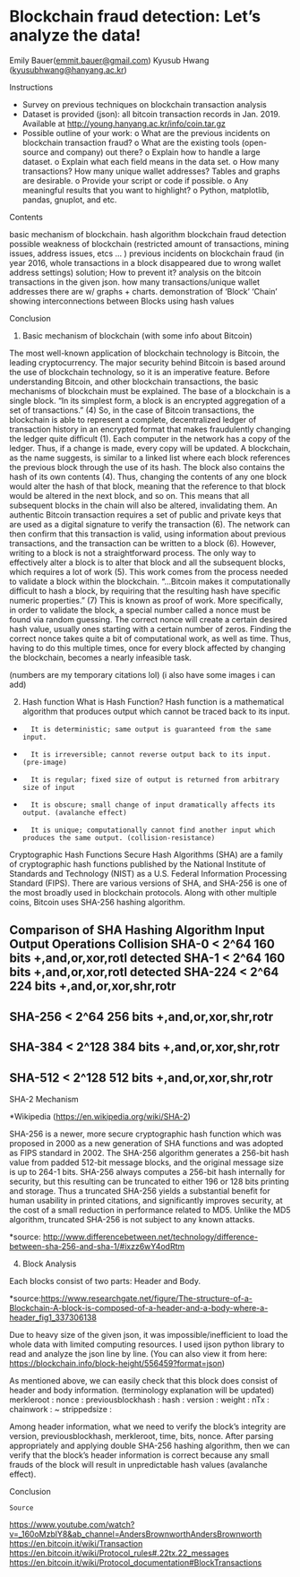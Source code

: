 # Blockchain fraud detection: Let’s analyze the data!

Emily Bauer(emmit.bauer@gmail.com)
Kyusub Hwang (kyusubhwang@hanyang.ac.kr)

Instructions 

- Survey on previous techniques on blockchain transaction analysis
- Dataset is provided (json): all bitcoin transaction records in Jan. 2019.
Available at http://young.hanyang.ac.kr/info/coin.tar.gz
- Possible outline of your work:
o What are the previous incidents on blockchain transaction fraud?
o What are the existing tools (open-source and company) out there?
o Explain how to handle a large dataset.
o Explain what each field means in the data set.
o How many transactions? How many unique wallet addresses? Tables and
graphs are desirable.
o Provide your script or code if possible.
o Any meaningful results that you want to highlight?
o Python, matplotlib, pandas, gnuplot, and etc.


Contents

basic mechanism of blockchain.
hash algorithm
blockchain fraud detection
possible weakness of blockchain (restricted amount of transactions, mining issues, address issues, etcs … )
previous incidents on blockchain fraud (in year 2016, whole transactions in a block disappeared due to wrong wallet address settings)
solution; How to prevent it?
analysis on the bitcoin transactions in the given json. 
how many transactions/unique wallet addresses there are w/ graphs + charts.
demonstration of ‘Block’ ‘Chain’ 
showing interconnections between Blocks using hash values

Conclusion





1. Basic mechanism of blockchain (with some info about Bitcoin)

The most well-known application of blockchain technology is Bitcoin, the leading cryptocurrency. The major security behind Bitcoin is based around the use of blockchain technology, so it is an imperative feature. Before understanding Bitcoin, and other blockchain transactions, the basic mechanisms of blockchain must be explained. The base of a blockchain is a single block. “In its simplest form, a block is an encrypted aggregation of a set of transactions.” (4) So, in the case of Bitcoin transactions, the blockchain is able to represent a complete, decentralized ledger of transaction history in an encrypted format that makes fraudulently changing the ledger quite difficult (1).
Each computer in the network has a copy of the ledger. Thus, if a change is made, every copy will be updated.
A blockchain, as the name suggests, is similar to a linked list where each block references the previous block through the use of its hash. The block also contains the hash of its own contents (4). Thus, changing the contents of any one block would alter the hash of that block, meaning that the reference to that block would be altered in the next block, and so on. This means that all subsequent blocks in the chain will also be altered, invalidating them.
An authentic Bitcoin transaction requires a set of public and private keys that are used as a digital signature to verify the transaction (6). The network can then confirm that this transaction is valid, using information about previous transactions, and the transaction can be written to a block (6). However, writing to a block is not a straightforward process. The only way to effectively alter a block is to alter that block and all the subsequent blocks, which requires a lot of work (5). This work comes from the process needed to validate a block within the blockchain. “…Bitcoin makes it computationally difficult to hash a block, by requiring that the resulting hash have specific numeric properties.” (7) This is known as proof of work. More specifically, in order to validate the block, a special number called a nonce must be found via random guessing. The correct nonce will create a certain desired hash value, usually ones starting with a certain number of zeros. Finding the correct nonce takes quite a bit of computational work, as well as time. Thus, having to do this multiple times, once for every block affected by changing the blockchain, becomes a nearly infeasible task.

(numbers are my temporary citations lol)
(i also have some images i can add)




2. Hash function
What is Hash Function?
Hash function is a mathematical algorithm that produces output which cannot be traced back to its input.
-       It is deterministic; same output is guaranteed from the same input.
-       It is irreversible; cannot reverse output back to its input. (pre-image)
-       It is regular; fixed size of output is returned from arbitrary size of input
-       It is obscure; small change of input dramatically affects its output. (avalanche effect)
-       It is unique; computationally cannot find another input which produces the same output. (collision-resistance)
 
Cryptographic Hash Functions
 Secure Hash Algorithms (SHA) are a family of cryptographic hash functions published by the National Institute of Standards and Technology (NIST) as a U.S. Federal Information Processing Standard (FIPS). There are various versions of SHA, and SHA-256 is one of the most broadly used in blockchain protocols. Along with other multiple coins, Bitcoin uses SHA-256 hashing algorithm.
 
Comparison of SHA
Hashing Algorithm
Input
Output
Operations
Collision
SHA-0
< 2^64
160 bits
+,and,or,xor,rotl
detected
SHA-1
< 2^64
160 bits
+,and,or,xor,rotl
detected
SHA-224
< 2^64
224 bits
+,and,or,xor,shr,rotr
-
SHA-256
< 2^64
256 bits
+,and,or,xor,shr,rotr
-
SHA-384
< 2^128
384 bits
+,and,or,xor,shr,rotr
-
SHA-512
< 2^128
512 bits
+,and,or,xor,shr,rotr
-

 
SHA-2 Mechanism

*Wikipedia (https://en.wikipedia.org/wiki/SHA-2)

 SHA-256 is a newer, more secure cryptographic hash function which was proposed in 2000 as a new generation of SHA functions and was adopted as FIPS standard in 2002. The SHA-256 algorithm generates a 256-bit hash value from padded 512-bit message blocks, and the original message size is up to 264-1 bits. SHA-256 always computes a 256-bit hash internally for security, but this resulting can be truncated to either 196 or 128 bits printing and storage. Thus a truncated SHA-256 yields a substantial benefit for human usability in printed citations, and significantly improves security, at the cost of a small reduction in performance related to MD5. Unlike the MD5 algorithm, truncated SHA-256 is not subject to any known attacks.

*source: http://www.differencebetween.net/technology/difference-between-sha-256-and-sha-1/#ixzz6wY4odRtm
 
4. Block Analysis
 
Each blocks consist of two parts: Header and Body.

*source:https://www.researchgate.net/figure/The-structure-of-a-Blockchain-A-block-is-composed-of-a-header-and-a-body-where-a-header_fig1_337306138
 

Due to heavy size of the given json, it was impossible/inefficient to load the whole data with limited computing resources. I used ijson python library to read and analyze the json line by line.
(You can also view it from here: https://blockchain.info/block-height/556459?format=json)


As mentioned above, we can easily check that this block does consist of header and body information.
(terminology explanation will be updated)
merkleroot :
nonce :
previousblockhash :
hash :
version :
weight :
nTx :
chainwork :
~
strippedsize :

 

Among header information, what we need to verify the block’s integrity are version, previousblockhash, merkleroot, time, bits, nonce.
After parsing appropriately and applying double SHA-256 hashing algorithm, then we can verify that the block’s header information is correct because any small frauds of the block will result in unpredictable hash values (avalanche effect).



Conclusion


	Source
https://www.youtube.com/watch?v=_160oMzblY8&ab_channel=AndersBrownworthAndersBrownworth
https://en.bitcoin.it/wiki/Transaction
https://en.bitcoin.it/wiki/Protocol_rules#.22tx.22_messages
https://en.bitcoin.it/wiki/Protocol_documentation#BlockTransactions




